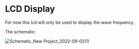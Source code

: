 # LCD Display

For now this lcd will only be used to display the wave frequency.

The schematic:

![Schematic_New Project_2022-09-02(1)](https://user-images.githubusercontent.com/74921179/188046473-1be11db9-ee30-4136-84c3-6e623fc5b8cc.png)
